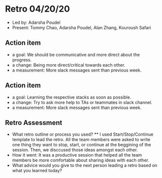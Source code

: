 # Retro 04/20/20

* Led by: Adarsha Poudel
* Present: Tommy Chao, Adarsha Poudel, Alan Zhang, Kouroush Safari

## Action item

* a goal: We should be communicative and more direct about the progress.
* a change: Being more direct/critical towards each other. 
* a measurement: More slack messages sent than previous week. 

## Action item

* a goal: Learning the respective stacks as soon as possible. 
* a change: Try to ask more help to TAs or teammates  in slack channel. 
* a measurement: More slack messages sent than previous week. 

## Retro Assessment

* What retro outline or process you used?
** I used Start/Stop/Continue template to lead the retro. All the team members were asked to write one thing they want to stop, start, or continue at the beggining of the session. Then, we disccused those ideas amongst each other. 
* How it went: It was a productive session that helped all the team members be more comfortable about sharing ideas with each other. 
* What advice would you give to the next person leading a retro
  based on what you learned today?

